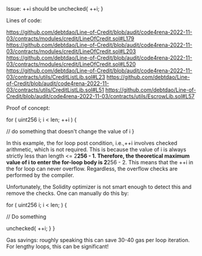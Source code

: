 Issue: ++i should be unchecked{ ++i; }

Lines of code:

https://github.com/debtdao/Line-of-Credit/blob/audit/code4rena-2022-11-03/contracts/modules/credit/LineOfCredit.sol#L179
https://github.com/debtdao/Line-of-Credit/blob/audit/code4rena-2022-11-03/contracts/modules/credit/LineOfCredit.sol#L203
https://github.com/debtdao/Line-of-Credit/blob/audit/code4rena-2022-11-03/contracts/modules/credit/LineOfCredit.sol#L520
https://github.com/debtdao/Line-of-Credit/blob/audit/code4rena-2022-11-03/contracts/utils/CreditListLib.sol#L23
https://github.com/debtdao/Line-of-Credit/blob/audit/code4rena-2022-11-03/contracts/utils/CreditListLib.sol#L51
https://github.com/debtdao/Line-of-Credit/blob/audit/code4rena-2022-11-03/contracts/utils/EscrowLib.sol#L57

Proof of concept:

for ( uint256 i; i < len; ++i ) {

  // do something that doesn't change the value of i
}

In this example, the for loop post condition, i.e.,++i  involves checked arithmetic, which is not required. This is because the value of i is always strictly less than length <= 2**256 - 1. Therefore, the theoretical maximum value of i to enter the for-loop body is 2**256 - 2. This means that the ++i  in the for loop can never overflow. Regardless, the overflow checks are performed by the compiler.

Unfortunately, the Solidity optimizer is not smart enough to detect this and remove the checks. One can manually do this by:

for ( uint256 i;  i < len; ) {

   // Do something

   unchecked{ ++i;  }
}

Gas savings: roughly speaking this can save 30-40 gas per loop iteration. For lengthy loops, this can be significant!









